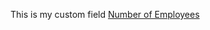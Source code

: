 This is my custom field [Number of Employees](https://github.com/Zhalyn/best-repo-ever/blob/main/MetaData/force-app/main/default/objects/Account/fields/Number_of_Employees__c.field-meta.xml)